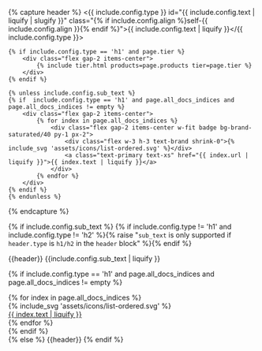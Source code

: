 {% capture header %}
<{{ include.config.type }} id="{{ include.config.text | liquify | slugify }}" class="{% if include.config.align %}self-{{ include.config.align }}{% endif %}">{{ include.config.text | liquify }}</{{ include.config.type }}>

    {% if include.config.type == 'h1' and page.tier %}
        <div class="flex gap-2 items-center">
            {% include tier.html products=page.products tier=page.tier %}
        </div>
    {% endif %}

    {% unless include.config.sub_text %}
    {% if  include.config.type == 'h1' and page.all_docs_indices and page.all_docs_indices != empty %}
        <div class="flex gap-2 items-center">
            {% for index in page.all_docs_indices %}
                <div class="flex gap-2 items-center w-fit badge bg-brand-saturated/40 py-1 px-2">
                    <div class="flex w-3 h-3 text-brand shrink-0">{% include_svg 'assets/icons/list-ordered.svg' %}</div>
                    <a class="text-primary text-xs" href="{{ index.url | liquify }}">{{ index.text | liquify }}</a>
                </div>
            {% endfor %}
        </div>
    {% endif %}
    {% endunless %}
{% endcapture %}

{% if include.config.sub_text %}
{% if include.config.type != 'h1' and include.config.type != 'h2' %}{% raise "`sub_text` is only supported if `header.type` is `h1/h2` in the `header` block" %}{% endif %}
<div class="flex flex-col gap-2">
{{header}}
<span class="{% if include.config.type == 'h1'%}text-xl{% else %}text-lg{% endif %} font-light">{{include.config.sub_text | liquify }}</span>

{% if  include.config.type == 'h1' and page.all_docs_indices and page.all_docs_indices != empty  %}
<div class="flex gap-2 items-center pt-2">
    {% for index in page.all_docs_indices %}
        <div class="flex gap-2 items-center w-fit badge bg-brand-saturated/40 py-1 px-2">
            <div class="flex w-3 h-3 text-brand shrink-0">{% include_svg 'assets/icons/list-ordered.svg' %}</div>
            <a class="text-primary text-xs" href="{{ index.url | liquify }}">{{ index.text | liquify }}</a>
        </div>
    {% endfor %}
</div>
{% endif %}
</div>
{% else %}
{{header}}
{% endif %}